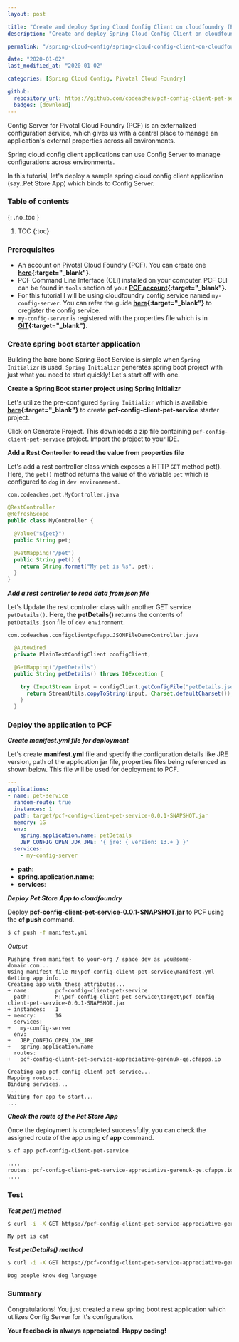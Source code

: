 ```yaml
---
layout: post

title: "Create and deploy Spring Cloud Config Client on cloudfoundry (PCF)"
description: "Create and deploy Spring Cloud Config Client on cloudfoundry (PCF)"

permalink: "/spring-cloud-config/spring-cloud-config-client-on-cloudfoundry"

date: "2020-01-02"
last_modified_at: "2020-01-02"

categories: [Spring Cloud Config, Pivotal Cloud Foundry]

github:
  repository_url: https://github.com/codeaches/pcf-config-client-pet-service
  badges: [download]
---
```


Config Server for Pivotal Cloud Foundry (PCF) is an externalized configuration service, which gives us with a central place to manage an application's external properties across all environments.

Spring cloud config client applications can use Config Server to manage configurations across environments.

In this tutorial, let's deploy a sample spring cloud config client application (say..Pet Store App) which binds to Config Server.<!-- excerpt end -->

### **Table of contents**
{: .no_toc }

1. TOC
{:toc}

### **Prerequisites**

 - An account on Pivotal Cloud Foundry (PCF). You can create one **[here](https://console.run.pivotal.io/){:target="_blank"}.**
 - PCF Command Line Interface (CLI) installed on your computer. PCF CLI can be found in `tools` section of your **[PCF account](https://console.run.pivotal.io/tools){:target="_blank"}.**
 - For this tutorial I will be using cloudfoundry config service named `my-config-server`. You can refer the guide **[here](/spring-cloud-config/register-spring-cloud-config-server-on-cloudfoundry){:target="_blank"}** to cregister the config service.
 - `my-config-server` is registered with the properties file which is in **[GIT](https://github.com/codeaches/config-files-example){:target="_blank"}**.

### **Create spring boot starter application**

Building the bare bone Spring Boot Service is simple when `Spring Initializr` is used. `Spring Initializr` generates spring boot project with just what you need to start quickly! Let's start off with one.

**Create a Spring Boot starter project using Spring Initializr**

Let's utilize the pre-configured `Spring Initializr` which is available **[here](https://start.spring.io/#!type=maven-project&language=java&platformVersion=2.2.4.RELEASE&packaging=jar&jvmVersion=13&groupId=com.codeaches&artifactId=pcf-config-client-pet-service&name=pcf-config-client-pet-service&description=demo%20project%20for%20spring%20boot&packageName=com.codeaches.pet&dependencies=web,scs-config-client){:target="_blank"}** to create **pcf-config-client-pet-service** starter project.

Click on Generate Project. This downloads a zip file containing `pcf-config-client-pet-service` project. Import the project to your IDE.

**Add a Rest Controller to read the value from properties file**

Let's add a rest controller class which exposes a HTTP `GET` method pet(). Here, the `pet()` method returns the value of the variable `pet` which is configured to `dog` in `dev environement`.

`com.codeaches.pet.MyController.java`

```java
@RestController
@RefreshScope
public class MyController {

  @Value("${pet}")
  public String pet;

  @GetMapping("/pet")
  public String pet() {
    return String.format("My pet is %s", pet);
  }
}
```

***Add a rest controller to read data from json file***

Let's Update the rest controller class with another GET service `petDetails()`. Here, the **petDetails()** returns the contents of `petDetails.json` file of `dev environment`.

`com.codeaches.configclientpcfapp.JSONFileDemoController.java`

```java
  @Autowired
  private PlainTextConfigClient configClient;

  @GetMapping("/petDetails")
  public String petDetails() throws IOException {

    try (InputStream input = configClient.getConfigFile("petDetails.json").getInputStream()) {
      return StreamUtils.copyToString(input, Charset.defaultCharset());
    }
  }
```

### **Deploy the application to PCF**

***Create manifest.yml file for deployment***

Let's create **manifest.yml** file and specify the configuration details like JRE version, path of the application jar file, properties files being referenced as shown below. This file will be used for deployment to PCF.

```yml
---
applications:
- name: pet-service
  random-route: true
  instances: 1
  path: target/pcf-config-client-pet-service-0.0.1-SNAPSHOT.jar
  memory: 1G
  env:
    spring.application.name: petDetails
    JBP_CONFIG_OPEN_JDK_JRE: '{ jre: { version: 13.+ } }'
  services:
    - my-config-server
```

- **path**:
- **spring.application.name**:
- **services**:

***Deploy Pet Store App to cloudfoundry***

Deploy **pcf-config-client-pet-service-0.0.1-SNAPSHOT.jar** to PCF using the **cf push** command.

```sh
$ cf push -f manifest.yml
```

*Output*

```log
Pushing from manifest to your-org / space dev as you@some-domain.com...
Using manifest file M:\pcf-config-client-pet-service\manifest.yml
Getting app info...
Creating app with these attributes...
+ name:        pcf-config-client-pet-service
  path:        M:\pcf-config-client-pet-service\target\pcf-config-client-pet-service-0.0.1-SNAPSHOT.jar
+ instances:   1
+ memory:      1G
  services:
+   my-config-server
  env:
+   JBP_CONFIG_OPEN_JDK_JRE
+   spring.application.name
  routes:
+   pcf-config-client-pet-service-appreciative-gerenuk-qe.cfapps.io

Creating app pcf-config-client-pet-service...
Mapping routes...
Binding services...
...
Waiting for app to start...
...

```

***Check the route of the Pet Store App***

Once the deployment is completed successfully, you can check the assigned route of the app using **cf app** command.

```sh
$ cf app pcf-config-client-pet-service

....
routes: pcf-config-client-pet-service-appreciative-gerenuk-qe.cfapps.io
....
```

### **Test**

***Test pet() method***

```sh
$ curl -i -X GET https://pcf-config-client-pet-service-appreciative-gerenuk-qe.cfapps.io/pet
```
```
My pet is cat
```

***Test petDetails() method***

```sh
$ curl -i -X GET https://pcf-config-client-pet-service-appreciative-gerenuk-qe.cfapps.io/petDetails
```
```
Dog people know dog language
```

### **Summary**

Congratulations! You just created a new spring boot rest application which utilizes Config Server for it's configuration.

**Your feedback is always appreciated. Happy coding!**
